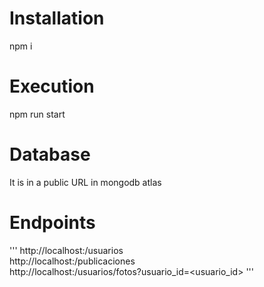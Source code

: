# Installation

npm i

# Execution

npm run start

# Database

It is in a public URL in mongodb atlas

# Endpoints

'''
http://localhost:<port>/usuarios \
http://localhost:<port>/publicaciones \
http://localhost:<port>/usuarios/fotos?usuario_id=<usuario_id>
'''
